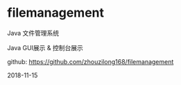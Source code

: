 # filemanagement

Java 文件管理系统

Java GUI展示 & 控制台展示

github: https://github.com/zhouzilong168/filemanagement

2018-11-15